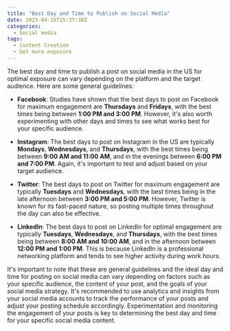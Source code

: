 ```yaml
---
title: "Best Day and Time to Publish on Social Media"
date: 2023-04-16T15:37:38Z
categories:
  - Social media
tags:
  - Content Creation
  - Get more exposure
---
```


The best day and time to publish a post on social media in the US for optimal exposure can vary depending on the platform and the target audience. Here are some general guidelines:

- **Facebook**: Studies have shown that the best days to post on Facebook for maximum engagement are **Thursdays** and **Fridays**, with the best times being between **1:00 PM and 3:00 PM**. However, it's also worth experimenting with other days and times to see what works best for your specific audience.

<script async src="https://pagead2.googlesyndication.com/pagead/js/adsbygoogle.js"></script>
<!-- cpa -->
<ins class="adsbygoogle"
     style="display:block"
     data-ad-client="ca-pub-2843564932689995"
     data-ad-slot="3526097725"
     data-ad-format="auto"
     data-full-width-responsive="true"></ins>
<script>
     (adsbygoogle = window.adsbygoogle || []).push({});
</script>

- **Instagram**: The best days to post on Instagram in the US are typically **Mondays**, **Wednesdays**, and **Thursdays**, with the best times being between **9:00 AM and 11:00 AM**, and in the evenings between **6:00 PM and 7:00 PM**. Again, it's important to test and adjust based on your target audience.

- **Twitter**: The best days to post on Twitter for maximum engagement are typically **Tuesdays** and **Wednesdays**, with the best times being in the late afternoon between **3:00 PM and 5:00 PM**. However, Twitter is known for its fast-paced nature, so posting multiple times throughout the day can also be effective.

- **LinkedIn**: The best days to post on LinkedIn for optimal engagement are typically **Tuesdays**, **Wednesdays**, and **Thursdays**, with the best times being between **8:00 AM and 10:00 AM**, and in the afternoon between **12:00 PM and 1:00 PM**. This is because LinkedIn is a professional networking platform and tends to see higher activity during work hours.

It's important to note that these are general guidelines and the ideal day and time for posting on social media can vary depending on factors such as your specific audience, the content of your post, and the goals of your social media strategy. It's recommended to use analytics and insights from your social media accounts to track the performance of your posts and adjust your posting schedule accordingly. Experimentation and monitoring the engagement of your posts is key to determining the best day and time for your specific social media content.

